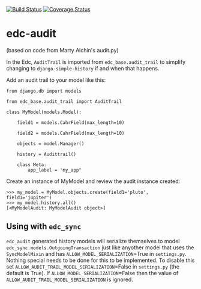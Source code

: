 [![Build Status](https://travis-ci.org/botswana-harvard/edc-audit.svg?branch=develop)](https://travis-ci.org/botswana-harvard/edc-audit) [![Coverage Status](https://coveralls.io/repos/botswana-harvard/edc-audit/badge.svg?branch=develop&service=github)](https://coveralls.io/github/botswana-harvard/edc-audit?branch=develop)

# edc-audit

(based on code from Marty Alchin's audit.py)

In the Edc, `AuditTrail` is imported from `edc_base.audit_trail` to simplify changing to `django-simple-history` if and when that happens. 

Add an audit trail to your model like this:

	from django.db import models
	
	from edc_base.audit_trail import AuditTrail
	
	class MyModel(models.Model):
	
		field1 = models.CahrField(max_length=10)
		
		field2 = models.CahrField(max_length=10)
		
		objects = model.Manager()
		
		history = Audittrail()
		
		class Meta:
			app_label = 'my_app"
			
Create an instance of MyModel and review the audit instance created:

	>>> my_model = MyModel.objects.create(field1='pluto', field1='jupiter')
	>>> my_model.history.all()
	[<MyModelAudit: MyModelAudit object>]

## Using with `edc_sync`

`edc_audit` generated history models will serialize themselves to model `edc_sync.models.OutgoingTransaction` just like anyother model that uses the `SyncModelMixin` and has `ALLOW_MODEL_SERIALIZATION`=True in `settings.py`. Nothing special needs to be done for this to be implemented. To disable this set `ALLOW_AUDIT_TRAIL_MODEL_SERIALIZATION`=False in `settings.py` (the default is True). If `ALLOW_MODEL_SERIALIZATION`=False then the value of `ALLOW_AUDIT_TRAIL_MODEL_SERIALIZATION` is ignored.


